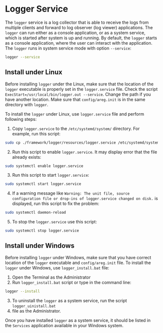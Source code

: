 # Logger Service

The `logger` service is a log collector that is able to receive the logs from
multiple clients and forward to log observer (log viewer) applications.
The `logger` can run either as a console application, or as a system service,
which is started after system is up and running. By default, the `logger` starts as a console application,
where the user can interact with the application. The `logger` runs in system service mode with
option `--service`:
```bash
logger --service
```

## Install under Linux

Before installing `logger` under the Linux, make sure that the location of the `logger` executable
is properly set in the `logger.service` file.
Check the script `ExecStart=/usr/local/bin/logger.out --service`.
Change the path if you have another location. Make sure that `config/areg.init` is
in the same directory with `logger`.

To install the `logger` under Linux, use `logger.service` file and perform following steps:
1. Copy `logger.service` to the `/etc/systemd/system/` directory. For example, run this script:
```bash
sudo cp ./framework/logger/resources/logger.service /etc/systemd/system/
```
2. Run this script to enable `logger.service`. It may display error that the file already exists:
```bash
sudo systemctl enable logger.service
```
3. Run this script to start `logger.service`:
```bash
sudo systemctl start logger.service
```
4. If a warning message like `Warning: The unit file, source configuration file or drop-ins of logger.service changed on disk.` is
displayed, run this script to fix the problem:
```bash
sudo systemctl daemon-reload
```
5. To stop the `logger.service` use this script:
```bash
sudo systemctl stop logger.service
```

## Install under Windows

Before installing `logger` under Windows, make sure that you have correct 
location of the `logger` executable and `config/areg.init` file. 
To install the `logger` under Windows, use `logger_install.bat` file:
1. Open the Terminal as the Administrator
2. Run `logger_install.bat` script or type in the command line:
```bash
logger --install
```
3. To uninstall the `logger` as a system service, run the script `logger_uinistall.bat`
3. file as the Administrator.

Once you have installed `logger` as a system service, it should be listed in the `Services`
application available in your Windows system.
